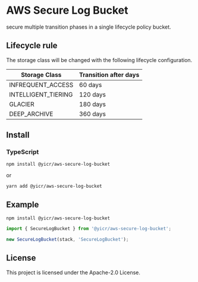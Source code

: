 # AWS Secure Log Bucket

secure multiple transition phases in a single lifecycle policy bucket.

## Lifecycle rule

The storage class will be changed with the following lifecycle configuration.

| Storage Class       | Transition after days | 
| ------------------- | --------------------- | 
| INFREQUENT_ACCESS   | 60 days               | 
| INTELLIGENT_TIERING | 120 days              | 
| GLACIER             | 180 days              | 
| DEEP_ARCHIVE        | 360 days              |

## Install

### TypeScript

```shell
npm install @yicr/aws-secure-log-bucket
```
or
```shell
yarn add @yicr/aws-secure-log-bucket
```

## Example

```shell
npm install @yicr/aws-secure-log-bucket
```

```typescript
import { SecureLogBucket } from '@yicr/aws-secure-log-bucket';

new SecureLogBucket(stack, 'SecureLogBucket');
```

## License

This project is licensed under the Apache-2.0 License.
